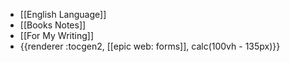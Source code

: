 - [[English Language]]
- [[Books Notes]]
- [[For My Writing]]
- {{renderer :tocgen2, [[epic web: forms]], calc(100vh - 135px)}}